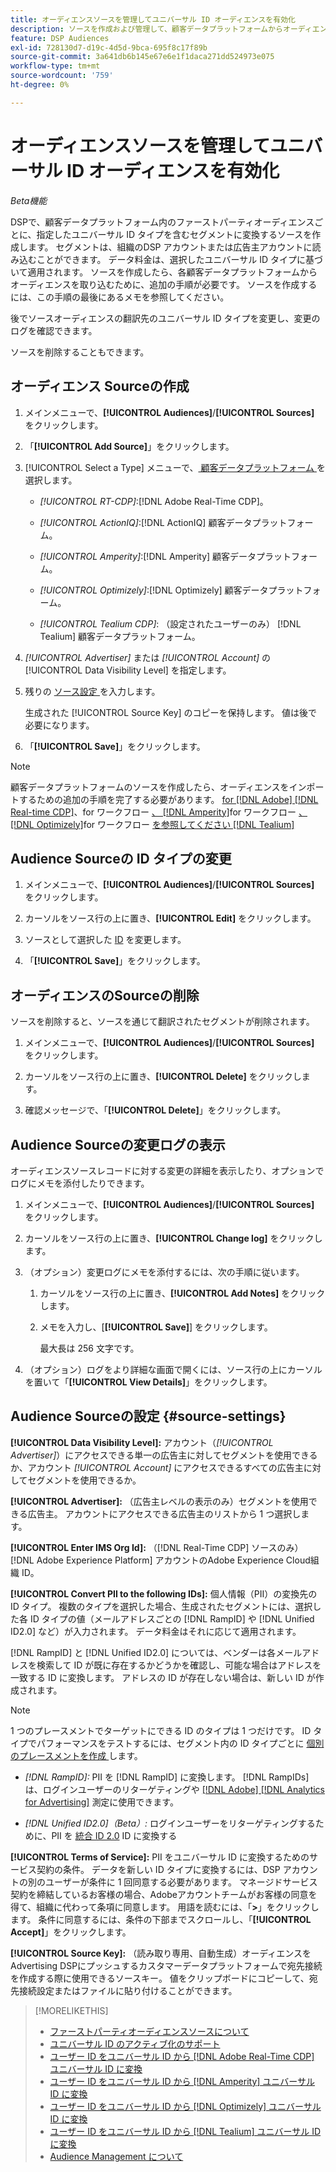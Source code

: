 ```yaml
---
title: オーディエンスソースを管理してユニバーサル ID オーディエンスを有効化
description: ソースを作成および管理して、顧客データプラットフォームからオーディエンスを読み込み、ユニバーサル ID を含むセグメントに変換する方法を説明します。
feature: DSP Audiences
exl-id: 728130d7-d19c-4d5d-9bca-695f8c17f89b
source-git-commit: 3a641db6b145e67e6e1f1daca271dd524973e075
workflow-type: tm+mt
source-wordcount: '759'
ht-degree: 0%

---
```


# オーディエンスソースを管理してユニバーサル ID オーディエンスを有効化

*Beta機能*

DSPで、顧客データプラットフォーム内のファーストパーティオーディエンスごとに、指定したユニバーサル ID タイプを含むセグメントに変換するソースを作成します。 セグメントは、組織のDSP アカウントまたは広告主アカウントに読み込むことができます。 データ料金は、選択したユニバーサル ID タイプに基づいて適用されます。 ソースを作成したら、各顧客データプラットフォームからオーディエンスを取り込むために、追加の手順が必要です。 ソースを作成するには、この手順の最後にあるメモを参照してください。

後でソースオーディエンスの翻訳先のユニバーサル ID タイプを変更し、変更のログを確認できます。

ソースを削除することもできます。

## オーディエンス Sourceの作成

<!-- Not sure about this

You can create one source for each combination of universal ID partner and data visibility level.

-->

1. メインメニューで、**[!UICONTROL Audiences]**/**[!UICONTROL Sources]** をクリックします。

1. 「**[!UICONTROL Add Source]**」をクリックします。

1. [!UICONTROL Select a Type] メニューで、[ 顧客データプラットフォーム ](source-about.md) を選択します。

   * *[!UICONTROL RT-CDP]*:[!DNL Adobe Real-Time CDP]。

   * *[!UICONTROL ActionIQ]*:[!DNL ActionIQ] 顧客データプラットフォーム。

   * *[!UICONTROL Amperity]*:[!DNL Amperity] 顧客データプラットフォーム。

   * *[!UICONTROL Optimizely]*:[!DNL Optimizely] 顧客データプラットフォーム。

   * *[!UICONTROL Tealium CDP]*: （設定されたユーザーのみ） [!DNL Tealium] 顧客データプラットフォーム。

1. *[!UICONTROL Advertiser]* または *[!UICONTROL Account]* の [!UICONTROL Data Visibility Level] を指定します。

1. 残りの [ ソース設定 ](#source-settings) を入力します。

   生成された [!UICONTROL Source Key] のコピーを保持します。 値は後で必要になります。

1. 「**[!UICONTROL Save]**」をクリックします。

>[!NOTE]
>
>顧客データプラットフォームのソースを作成したら、オーディエンスをインポートするための追加の手順を完了する必要があります。 [for [!DNL Adobe] [!DNL Real-time CDP]](source-adobe-rtcdp.md)、<!-- the [workflow for [!DNL ActionIQ]](source-actioniq.md), -->for ワークフロー [、 [!DNL Amperity]](source-amperity.md)for ワークフロー [、 [!DNL Optimizely]](source-optimizely.md)for ワークフロー [ を参照してください  [!DNL Tealium]](source-tealium.md)

## Audience Sourceの ID タイプの変更

<!-- Clarify this:
All changes to universal IDs translated from the source are applied after you save the the source record. For example, if a new ID is added, any hashed email addresses shared before making the changes aren't converted. Similarly, if an ID is removed, we don't delete any historical data from the segments shared through the source.

OR 

All changes to universal IDs translated from the source are applied after you save the the source record. For example, if you add a new ID type, then we convert hashed email addresses shared before making the changes to the new ID type. Similarly, if you remove an ID type, then we delete any historical IDs of that type from the segments shared through the source.

-->

1. メインメニューで、**[!UICONTROL Audiences]**/**[!UICONTROL Sources]** をクリックします。

1. カーソルをソース行の上に置き、**[!UICONTROL Edit]** をクリックします。

1. ソースとして選択した [ID](#source-settings) を変更します。

1. 「**[!UICONTROL Save]**」をクリックします。

## オーディエンスのSourceの削除

ソースを削除すると、ソースを通じて翻訳されたセグメントが削除されます。<!-- Will performance data for the segment still be available in any types of reports?  If yes, which? -->

1. メインメニューで、**[!UICONTROL Audiences]**/**[!UICONTROL Sources]** をクリックします。

1. カーソルをソース行の上に置き、**[!UICONTROL Delete]** をクリックします。

1. 確認メッセージで、「**[!UICONTROL Delete]**」をクリックします。

## Audience Sourceの変更ログの表示

オーディエンスソースレコードに対する変更の詳細を表示したり、オプションでログにメモを添付したりできます。

1. メインメニューで、**[!UICONTROL Audiences]**/**[!UICONTROL Sources]** をクリックします。

1. カーソルをソース行の上に置き、**[!UICONTROL Change log]** をクリックします。

1. （オプション）変更ログにメモを添付するには、次の手順に従います。

   1. カーソルをソース行の上に置き、**[!UICONTROL Add Notes]** をクリックします。

   1. メモを入力し、[**[!UICONTROL Save]**] をクリックします。

      最大長は 256 文字です。

1. （オプション）ログをより詳細な画面で開くには、ソース行の上にカーソルを置いて「**[!UICONTROL View Details]**」をクリックします。

## Audience Sourceの設定 {#source-settings}

**[!UICONTROL Data Visibility Level]:** アカウント（*[!UICONTROL Advertiser]*）にアクセスできる単一の広告主に対してセグメントを使用できるか、アカウント *[!UICONTROL Account]* にアクセスできるすべての広告主に対してセグメントを使用できるか。

**[!UICONTROL Advertiser]:** （広告主レベルの表示のみ）セグメントを使用できる広告主。 アカウントにアクセスできる広告主のリストから 1 つ選択します。

**[!UICONTROL Enter IMS Org Id]:** （[!DNL Real-Time CDP] ソースのみ） [!DNL Adobe Experience Platform] アカウントのAdobe Experience Cloud組織 ID。

**[!UICONTROL Convert PII to the following IDs]:** 個人情報（PII）の変換先の ID タイプ。 複数のタイプを選択した場合、生成されたセグメントには、選択した各 ID タイプの値（メールアドレスごとの [!DNL RampID] や [!DNL Unified ID2.0] など）が入力されます。 データ料金はそれに応じて適用されます。

[!DNL RampID] と [!DNL Unified ID2.0] については、ベンダーは各メールアドレスを検索して ID が既に存在するかどうかを確認し、可能な場合はアドレスを一致する ID に変換します。 アドレスの ID が存在しない場合は、新しい ID が作成されます。

>[!NOTE]
>
>1 つのプレースメントでターゲットにできる ID のタイプは 1 つだけです。 ID タイプでパフォーマンスをテストするには、セグメント内の ID タイプごとに [ 個別のプレースメントを作成 ](/help/dsp/campaign-management/placements/placement-create.md) します。

* *[!DNL RampID]:* PII を [!DNL RampID] に変換します。 [!DNL RampIDs] は、ログインユーザーのリターゲティングや [[!DNL Adobe] [!DNL Analytics for Advertising]](/help/integrations/analytics/overview.md) 測定に使用できます。

* *[!DNL Unified ID2.0]（Beta）:* ログインユーザーをリターゲティングするために、PII を [ 統合 ID 2.0](https://unifiedid.com) ID に変換する

<!-- Later
* *[!DNL ID5] (Beta):* To convert PII to an [!DNL ID5] ID. You can use [!DNL ID5] IDs for retargeting logging-in users and for [[!DNL Adobe] [!DNL Analytics for Advertising]](/help/integrations/analytics/overview.md) measurement.

-->

**[!UICONTROL Terms of Service]:** PII をユニバーサル ID に変換するためのサービス契約の条件。 データを新しい ID タイプに変換するには、DSP アカウントの別のユーザーが条件に 1 回同意する必要があります。 マネージドサービス契約を締結しているお客様の場合、Adobeアカウントチームがお客様の同意を得て、組織に代わって条項に同意します。 用語を読むには、「**>**」をクリックします。 条件に同意するには、条件の下部までスクロールし、「**[!UICONTROL Accept]**」をクリックします。

**[!UICONTROL Source Key]:** （読み取り専用、自動生成）オーディエンスをAdvertising DSPにプッシュするカスタマーデータプラットフォームで宛先接続を作成する際に使用できるソースキー。 値をクリップボードにコピーして、宛先接続設定またはファイルに貼り付けることができます。

>[!MORELIKETHIS]
>
>* [ ファーストパーティオーディエンスソースについて ](source-about.md)
>* [ ユニバーサル ID のアクティブ化のサポート ](/help/dsp/audiences/universal-ids.md)
>* [ ユーザー ID をユニバーサル ID から  [!DNL Adobe Real-Time CDP]  ユニバーサル ID に変換 ](/help/dsp/audiences/sources/source-adobe-rtcdp.md)
>* [ ユーザー ID をユニバーサル ID から  [!DNL Amperity]  ユニバーサル ID に変換 ](/help/dsp/audiences/sources/source-amperity.md)
>* [ ユーザー ID をユニバーサル ID から  [!DNL Optimizely]  ユニバーサル ID に変換 ](/help/dsp/audiences/sources/source-optimizely.md)
>* [ ユーザー ID をユニバーサル ID から  [!DNL Tealium]  ユニバーサル ID に変換 ](/help/dsp/audiences/sources/source-tealium.md)
>* [Audience Management について ](/help/dsp/audiences/audience-about.md)
